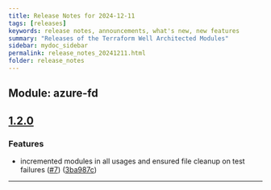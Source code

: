 ```yaml
---
title: Release Notes for 2024-12-11
tags: [releases]
keywords: release notes, announcements, what's new, new features
summary: "Releases of the Terraform Well Architected Modules"
sidebar: mydoc_sidebar
permalink: release_notes_20241211.html
folder: release_notes
---
```


## Module: azure-fd
## [1.2.0](https://github.com/CloudNationHQ/terraform-azure-fd/releases/tag/v1.2.0)


### Features

* incremented modules in all usages and ensured file cleanup on test failures ([#7](https://github.com/CloudNationHQ/terraform-azure-fd/issues/7)) ([3ba987c](https://github.com/CloudNationHQ/terraform-azure-fd/commit/3ba987c6ce9af9db1dda7a78943e2e9a61bc0be1))

---

